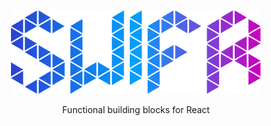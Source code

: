 <p align="center">
  <img src="https://raw.githubusercontent.com/huubhermsen/swifr/master/.github/images/swifr.svg" width="400" height="134" alt="Swifr.js" />
</p>

<p align="center">Functional building blocks for React</p>
